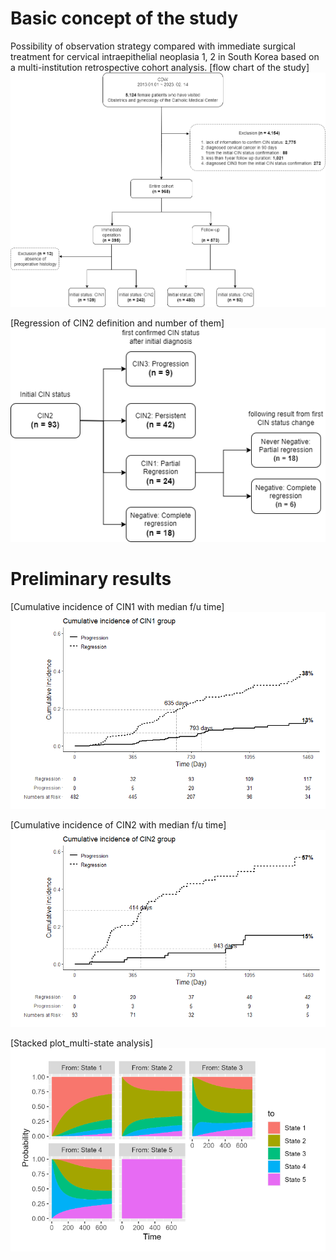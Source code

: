# Basic concept of the study
Possibility of observation strategy compared with immediate surgical treatment for cervical intraepithelial neoplasia 1, 2 in South Korea based on a multi-institution retrospective cohort analysis.
[flow chart of the study]
![flow chart](cohort_flowchart_1221.png)

[Regression of CIN2 definition and number of them]
![Regression of CIN2](cin2_event.png)

# Preliminary results
[Cumulative incidence of CIN1 with median f/u time]
![Cumulative incidence of CIN1](CI_CIN1.png)

[Cumulative incidence of CIN2 with median f/u time]
![Cumulative incidence of CIN2](CI_CIN2.png)

[Stacked plot_multi-state analysis]
![msmplot](msmplot.PNG)

